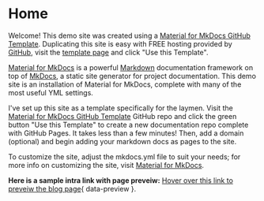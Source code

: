 # Home

Welcome! This demo site was created using a [Material for MkDocs GitHub Template](https://github.com/OldManUmby/material-for-mkdocs-template). Duplicating this site is easy with FREE hosting provided by [GitHub](https://github.com), visit the [template page](https://github.com/OldManUmby/material-for-mkdocs-template) and click "Use this Template".

[Material for MkDocs](https://squidfunk.github.io/mkdocs-material/getting-started/) is a powerful [Markdown](https://www.markdownguide.org) documentation framework on top of [MkDocs](https://www.mkdocs.org), a static site generator for project documentation. This demo site is an installation of Material for MkDocs, complete with many of the most useful YML settings.

I've set up this site as a template specifically for the laymen. Visit the [Material for MkDocs GitHub Template](https://github.com/OldManUmby/material-for-mkdocs-template) GitHub repo and click the green button "Use this Template" to create a new documentation repo complete with GitHub Pages. It takes less than a few minutes! Then, add a domain (optional) and begin adding your markdown docs as pages to the site.

To customize the site, adjust the mkdocs.yml file to suit your needs; for more info on customizing the site, visit [Material for MkDocs](https://squidfunk.github.io/mkdocs-material/getting-started/).

**Here is a sample intra link with page preveiw:** [Hover over this link to preveiw the blog page](https://oldmanumby.github.io/material-for-mkdocs-template/blog/#posts){ data-preview }.
